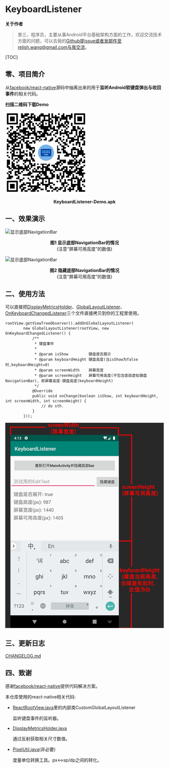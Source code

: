 # KeyboardListener

**关于作者**

> 景三，程序员，主要从事Android平台基础架构方面的工作，欢迎交流技术方面的问题，可以去我的[Github](https://github.com/relish-wang)提issue或者发邮件至relish.wang@gmail.com与我交流。

[TOC]

## 零、项目简介

从[facebook/react-native](https://github.com/facebook/react-native)源码中抽离出来的用于**监听Android软键盘弹出与收回事件**的相关代码。

**扫描二维码下载Demo**

![下载Demo的二维码](./art/keyboardlistener-demo-qrcode.png)

<center><strong>KeyboardListener-Demo.apk</strong></center>

## 一、效果演示

![显示底部NavigationBar](./art/with_navigation_bar.gif)

<center><strong>图1 显示底部NavigationBar的情况</strong><br>(注意“屏幕可用高度”的数值)</center>

![显示底部NavigationBar](./art/without_navigation_bar.gif)

<center><strong>图2 隐藏底部NavigationBar的情况</strong><br>(注意“屏幕可用高度”的数值)</center>

## 二、使用方法

可以直接把[DisplayMetricsHolder](./app/src/main/java/wang/relish/keyboard/util/DisplayMetricsHolder.java)、[GlobalLayoutListener](./app/src/main/java/wang/relish/keyboard/util/GlobalLayoutListener.java)、[OnKeyboardChangedListener]((./app/src/main/java/wang/relish/keyboard/util/OnKeyboardChangedListener.java))三个文件直接拷贝到你的工程里使用。

```
rootView.getViewTreeObserver().addOnGlobalLayoutListener(
        new GlobalLayoutListener(rootView, new OnKeyboardChangedListener() {
            /**
             * 键盘事件
             *
             * @param isShow         键盘是否展示
             * @param keyboardHeight 键盘高度(当isShow为false时,keyboardHeight=0)
             * @param screenWidth    屏幕宽度
             * @param screenHeight   屏幕可用高度(不包含底部虚拟键盘NavigationBar), 即屏幕高度-键盘高度(keyboardHeight)
             */
            @Override
            public void onChange(boolean isShow, int keyboardHeight, int screenWidth, int screenHeight) {
                // do sth.
            }
        }));
```

![显示底部NavigationBar](./art/desc.png)

## 三、更新日志

[CHANGELOG.md](./CHANGELOG.md)

## 四、致谢

感谢[facebook/react-native](https://github.com/facebook/react-native)提供代码解决方案。

本仓库使用的react-native相关代码:

- [ReactRootView.java](https://github.com/facebook/react-native/blob/135ba492fbd500ec555baadab7ff1db3d537acf3/ReactAndroid/src/main/java/com/facebook/react/ReactRootView.java)里的内部类CustomGlobalLayoutListener

  监听键盘事件的监听器。

- [DisplayMetricsHolder.java](https://github.com/facebook/react-native/blob/4d95e85f64a496d9b9539b6218d1737997a315da/ReactAndroid/src/main/java/com/facebook/react/uimanager/DisplayMetricsHolder.java)

  通过反射获取相关尺寸数值。

- [PixelUtil.java](https://github.com/facebook/react-native/blob/4936d284df36071047ce776d9e2486c0371f7b97/ReactAndroid/src/main/java/com/facebook/react/uimanager/PixelUtil.java)(非必要)

  度量单位转换工具。px<->sp/dp之间的转化。